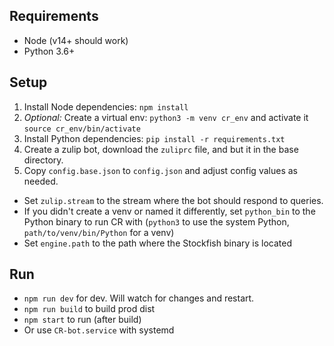## Requirements

- Node (v14+ should work)
- Python 3.6+

## Setup

1. Install Node dependencies: `npm install`
2. *Optional:* Create a virtual env: `python3 -m venv cr_env` and activate it `source cr_env/bin/activate`
3. Install Python dependencies: `pip install -r requirements.txt`
4. Create a zulip bot, download the `zuliprc` file, and but it in the base directory.
5. Copy `config.base.json` to `config.json` and adjust config values as needed.
  - Set `zulip.stream` to the stream where the bot should respond to queries.
  - If you didn't create a venv or named it differently, set `python_bin` to the Python binary to run CR with (`python3` to use the system Python, `path/to/venv/bin/Python` for a venv)
  - Set `engine.path` to the path where the Stockfish binary is located

## Run

- `npm run dev` for dev. Will watch for changes and restart.
- `npm run build` to build prod dist
- `npm start` to run (after build)
- Or use `CR-bot.service` with systemd
